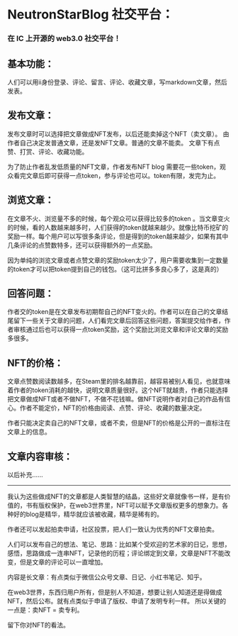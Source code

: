 # NeutronStarBlog 社交平台：
### 在 IC 上开源的 web3.0 社交平台！
## 基本功能：
人们可以用ii身份登录、评论、留言、评论、收藏文章，写markdown文章，然后发表。

## 发布文章：
发布文章时可以选择把文章做成NFT发布，以后还能卖掉这个NFT（卖文章）。
由作者自己决定发普通文章，还是发NFT文章。普通的文章不能卖。
文章下有点赞、打赏、评论、收藏功能。

为了防止作者乱发低质量的NFT文章，作者发布NFT blog 需要花一些token，观众看完文章后即可获得一点token，参与评论也可以。token有限，发完为止。

## 浏览文章：
在文章不火、浏览量不多的时候，每个观众可以获得比较多的token 。当文章变火的时候，看的人数越来越多时，人们获得的token就越来越少。就像比特币挖矿的奖励一样。每个用户可以写很多条评论，但是得到的token越来越少，如果有其中几条评论的点赞数特多，还可以获得额外的一点奖励。

因为单纯的浏览文章或者点赞文章的奖励token太少了，用户需要收集到一定数量的token才可以把token提到自己的钱包。（这可比拼多多良心多了，这是真的）

## 回答问题：
作者交的token是在文章发布初期帮自己的NFT变火的。作者可以在自己的文章结尾留下一些关于文章的问题，人们看完文章后回答这些问题，答案提交给作者，作者审核通过后也可以获得一点token奖励，这个奖励比浏览文章和评论文章的奖励多很多。

## NFT的价格：
文章点赞数阅读数越多，在Steam里的排名越靠前，越容易被别人看见，也就意味着作者的token消耗的越快，说明文章质量很好。这个NFT就越贵，作者只能选择把文章做成NFT或者不做NFT，不做不花钱嘛。做NFT说明作者对自己的作品有信心。作者不能定价，NFT的价格由阅读、点赞、评论、收藏的数量决定。

作者只能决定卖自己的NFT文章，或者不卖，但是NFT的价格是公开的一直标注在文章上的信息。

## 文章内容审核：
以后补充......

---

我认为这些做成NFT的文章都是人类智慧的结晶，这些好文章就像书一样，是有价值的，书有版权保护，在web3世界里，NFT可以赋予文章版权更多的想象力。各种好的blog是精华，精华就应该被收藏，精华是稀有的。

作者还可以发起拍卖申请，社区投票，把人们一致认为优秀的NFT文章拍卖。

人们可以发布自己的想法、笔记、思路：比如某个受欢迎的艺术家的日记，思想，感悟，思路做成一连串NFT，记录他的历程；评论绑定到文章，文章是NFT不能改变，但是文章的评论可以一直增加。

内容是长文章：有点类似于微信公众号文章、日记、小红书笔记、知乎。

在web3世界，东西归用户所有，但是别人不知道，想要让别人知道还是得做成NFT，然后公布。就有点类似于申请了版权、申请了发明专利一样。
所以关键的一点是：卖NFT = 卖专利。

留下你对NFT的看法。
